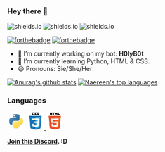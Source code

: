 ### Hey there 👋
![shields.io](https://img.shields.io/badge/in%20love%20with-leo-critical) ![shields.io](https://img.shields.io/badge/os-linux-success) ![shields.io](https://img.shields.io/badge/learning-python-important)

[![forthebadge](https://forthebadge.com/images/badges/makes-people-smile.svg)](https://forthebadge.com) [![forthebadge](https://forthebadge.com/images/badges/built-with-love.svg)](https://forthebadge.com)

- 🔭 I’m currently working on my bot: **H0lyB0t**
- 🌱 I’m currently learning Python, HTML & CSS.
- 😄 Pronouns: Sie/She/Her

[![Anurag's github stats](https://github-readme-stats.vercel.app/api?username=xcodecat&theme=radical)](https://github.com/anuraghazra/github-readme-stats)
[![Naereen's top languages](https://github-readme-stats.vercel.app/api/top-langs/?username=xcodecat&theme=radical)](https://github.com/anuraghazra/github-readme-stats)

### Languages
<p align=left>
<img src="https://raw.githubusercontent.com/devicons/devicon/master/icons/python/python-original.svg" alt="python" width="40" height="40"/> </a> <a href="https://www.w3schools.com/css/" target="_blank"> <img src="https://raw.githubusercontent.com/devicons/devicon/master/icons/css3/css3-original-wordmark.svg" alt="css3" width="40" height="40"/> <a href="https://www.w3.org/html/" target="_blank"> <img src="https://raw.githubusercontent.com/devicons/devicon/master/icons/html5/html5-original-wordmark.svg" alt="html5" width="40" height="40"/>
</p>

 **Join this [Discord](https://discord.gg/fP6nhSKkA2). :D**
